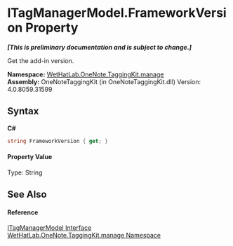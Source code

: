 # ITagManagerModel.FrameworkVersion Property 
 _**\[This is preliminary documentation and is subject to change.\]**_

Get the add-in version.

**Namespace:**&nbsp;<a href="6c09c3a7-2ecd-33d5-2ed0-acefd996500f">WetHatLab.OneNote.TaggingKit.manage</a><br />**Assembly:**&nbsp;OneNoteTaggingKit (in OneNoteTaggingKit.dll) Version: 4.0.8059.31599

## Syntax

**C#**<br />
``` C#
string FrameworkVersion { get; }
```


#### Property Value
Type: String

## See Also


#### Reference
<a href="c02647cb-d2dc-8ae2-a61a-b1150828714d">ITagManagerModel Interface</a><br /><a href="6c09c3a7-2ecd-33d5-2ed0-acefd996500f">WetHatLab.OneNote.TaggingKit.manage Namespace</a><br />
